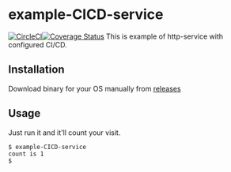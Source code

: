 # example-CICD-service
[![CircleCI](https://circleci.com/gh/salamandra19/example-CICD-service.svg?style=svg)](https://circleci.com/gh/salamandra19/example-CICD-service)[![Coverage Status](https://coveralls.io/repos/github/salamandra19/example-CICD-service/badge.svg)](https://coveralls.io/github/salamandra19/example-CICD-service)
This is example of http-service with configured CI/CD.


## Installation

Download binary for your OS manually from
[releases](https://github.com/salamandra19/example-CICD-servise/releases)
## Usage

Just run it and it'll count your visit.

```
$ example-CICD-service
count is 1
$
```
